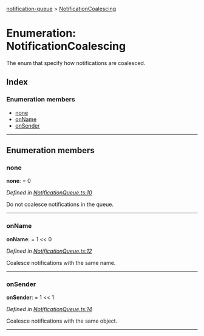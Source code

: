 [notification-queue](../README.md) > [NotificationCoalescing](../enums/notificationcoalescing.md)

# Enumeration: NotificationCoalescing

The enum that specify how notifications are coalesced.

## Index

### Enumeration members

* [none](notificationcoalescing.md#none)
* [onName](notificationcoalescing.md#onname)
* [onSender](notificationcoalescing.md#onsender)

---

## Enumeration members

<a id="none"></a>

###  none

**none**:  = 0

*Defined in [NotificationQueue.ts:10](https://github.com/nilennoct/notification-queue/blob/ede40cb/src/NotificationQueue.ts#L10)*

Do not coalesce notifications in the queue.

___
<a id="onname"></a>

###  onName

**onName**:  =  1 << 0

*Defined in [NotificationQueue.ts:12](https://github.com/nilennoct/notification-queue/blob/ede40cb/src/NotificationQueue.ts#L12)*

Coalesce notifications with the same name.

___
<a id="onsender"></a>

###  onSender

**onSender**:  =  1 << 1

*Defined in [NotificationQueue.ts:14](https://github.com/nilennoct/notification-queue/blob/ede40cb/src/NotificationQueue.ts#L14)*

Coalesce notifications with the same object.

___

